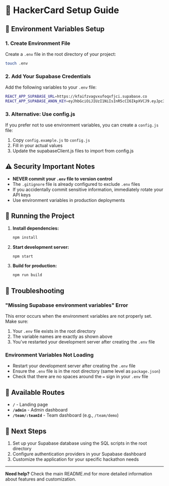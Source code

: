 # 🚀 HackerCard Setup Guide

## 🔐 Environment Variables Setup

### 1. Create Environment File

Create a `.env` file in the root directory of your project:

```bash
touch .env
```

### 2. Add Your Supabase Credentials

Add the following variables to your `.env` file:

```bash
REACT_APP_SUPABASE_URL=https://kfaifzvagvxufoqxfjci.supabase.co
REACT_APP_SUPABASE_ANON_KEY=eyJhbGciOiJIUzI1NiIsInR5cCI6IkpXVCJ9.eyJpc3MiOiJzdXBhYmFzZSIsInJlZiI6ImtmYWlmenZhZ3Z4dWZvcXhmamNpIiwicm9sZSI6ImFub24iLCJpYXQiOjE3NTU0MTM4NDksImV4cCI6MjA3MDk4OTg0OX0.bLWhL32KH3n4XC9Sdey3Sihm4pfkD558ua2NhHy19xk
```

### 3. Alternative: Use config.js

If you prefer not to use environment variables, you can create a `config.js` file:

1. Copy `config.example.js` to `config.js`
2. Fill in your actual values
3. Update the supabaseClient.js files to import from config.js

## ⚠️ Security Important Notes

- **NEVER commit your `.env` file to version control**
- The `.gitignore` file is already configured to exclude `.env` files
- If you accidentally commit sensitive information, immediately rotate your API keys
- Use environment variables in production deployments

## 🚀 Running the Project

1. **Install dependencies:**
   ```bash
   npm install
   ```

2. **Start development server:**
   ```bash
   npm start
   ```

3. **Build for production:**
   ```bash
   npm run build
   ```

## 🔧 Troubleshooting

### "Missing Supabase environment variables" Error

This error occurs when the environment variables are not properly set. Make sure:

1. Your `.env` file exists in the root directory
2. The variable names are exactly as shown above
3. You've restarted your development server after creating the `.env` file

### Environment Variables Not Loading

- Restart your development server after creating the `.env` file
- Ensure the `.env` file is in the root directory (same level as `package.json`)
- Check that there are no spaces around the `=` sign in your `.env` file

## 📱 Available Routes

- **`/`** - Landing page
- **`/admin`** - Admin dashboard
- **`/team/:teamId`** - Team dashboard (e.g., `/team/demo`)

## 🎯 Next Steps

1. Set up your Supabase database using the SQL scripts in the root directory
2. Configure authentication providers in your Supabase dashboard
3. Customize the application for your specific hackathon needs

---

**Need help?** Check the main README.md for more detailed information about features and customization.
